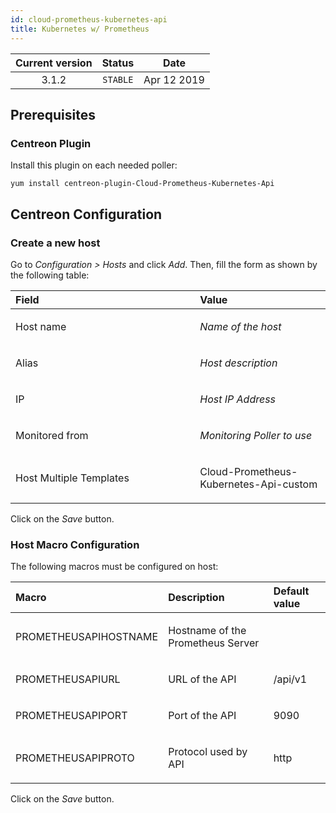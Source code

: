 ```yaml
---
id: cloud-prometheus-kubernetes-api
title: Kubernetes w/ Prometheus
---
```


| Current version | Status | Date |
| :-: | :-: | :-: |
| 3.1.2 | `STABLE` | Apr 12 2019 |

## Prerequisites
### Centreon Plugin
Install this plugin on each needed poller:

    yum install centreon-plugin-Cloud-Prometheus-Kubernetes-Api

## Centreon Configuration
### Create a new host
Go to *Configuration &gt; Hosts* and click *Add*. Then, fill the form as
shown by the following table:

<table>
<colgroup>
<col width="58%" />
<col width="41%" />
</colgroup>
<thead>
<tr class="header">
<th align="left">Field</th>
<th align="left">Value</th>
</tr>
</thead>
<tbody>
<tr class="odd">
<td align="left"><p>Host name</p></td>
<td align="left"><p><em>Name of the host</em></p></td>
</tr>
<tr class="even">
<td align="left"><p>Alias</p></td>
<td align="left"><p><em>Host description</em></p></td>
</tr>
<tr class="odd">
<td align="left"><p>IP</p></td>
<td align="left"><p><em>Host IP Address</em></p></td>
</tr>
<tr class="even">
<td align="left"><p>Monitored from</p></td>
<td align="left"><p><em>Monitoring Poller to use</em></p></td>
</tr>
<tr class="odd">
<td align="left"><p>Host Multiple Templates</p></td>
<td align="left"><p>Cloud-Prometheus-Kubernetes-Api-custom</p></td>
</tr>
</tbody>
</table>

Click on the *Save* button.

### Host Macro Configuration
The following macros must be configured on host:

<table>
<colgroup>
<col width="23%" />
<col width="53%" />
<col width="24%" />
</colgroup>
<thead>
<tr class="header">
<th align="left">Macro</th>
<th align="left">Description</th>
<th align="left">Default value</th>
</tr>
</thead>
<tbody>

<tr class="odd">
<td align="left"><p>PROMETHEUSAPIHOSTNAME</p></td>
<td align="left"><p>Hostname of the Prometheus Server</p></td>
<td align="left"><p></p></td>
</tr>
<tr class="even">
<td align="left"><p>PROMETHEUSAPIURL</p></td>
<td align="left"><p>URL of the API</p></td>
<td align="left"><p>/api/v1</p></td>
</tr>
<tr class="odd">
<td align="left"><p>PROMETHEUSAPIPORT</p></td>
<td align="left"><p>Port of the API</p></td>
<td align="left"><p>9090</p></td>
</tr>
<tr class="even">
<td align="left"><p>PROMETHEUSAPIPROTO</p></td>
<td align="left"><p>Protocol used by API</p></td>
<td align="left"><p>http</p></td>
</tr>
</tbody>
</table>

Click on the *Save* button.

